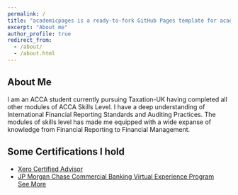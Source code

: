 ```yaml
---
permalink: /
title: "academicpages is a ready-to-fork GitHub Pages template for academic personal websites"
excerpt: "About me"
author_profile: true
redirect_from: 
  - /about/
  - /about.html
---
```


**About Me**
---
I am an ACCA student currently pursuing Taxation-UK having completed all other modules of ACCA Skills Level. I have a deep understanding of International Financial Reporting Standards and Auditing Practices. The modules of skills level has made me equipped with a wide expanse of knowledge from Financial Reporting to Financial Management.

**Some Certifications I hold**
---
- [Xero Certified Advisor](https://plawaninc-my.sharepoint.com/personal/plawan_plawaninc_onmicrosoft_com/_layouts/15/onedrive.aspx?id=%2Fpersonal%2Fplawan%5Fplawaninc%5Fonmicrosoft%5Fcom%2FDocuments%2F001%20Public%20Certifications%2FXero%20Certification%2Epdf&parent=%2Fpersonal%2Fplawan%5Fplawaninc%5Fonmicrosoft%5Fcom%2FDocuments%2F001%20Public%20Certifications&ga=1)
- [JP Morgan Chase Commercial Banking Virtual Experience Program](https://forage-uploads-prod.s3.amazonaws.com/completion-certificates/JPMorgan%20Chase/LBJRY9AanBmxGpPTc_JPMorgan%20Chase_RNn3pZJpfq3jstERp_1688557992166_completion_certificate.pdf)  
[See More]()
